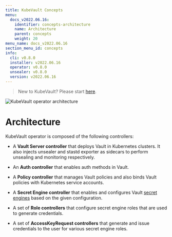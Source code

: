 ```yaml
---
title: KubeVault Concepts
menu:
  docs_v2022.06.16:
    identifier: concepts-architecture
    name: Architecture
    parent: concepts
    weight: 20
menu_name: docs_v2022.06.16
section_menu_id: concepts
info:
  cli: v0.8.0
  installer: v2022.06.16
  operator: v0.8.0
  unsealer: v0.8.0
  version: v2022.06.16
---
```


> New to KubeVault? Please start [here](/docs/v2022.06.16/concepts/README).


![KubeVault operator architecture](/docs/v2022.06.16/images/concepts/architecture.svg)

# Architecture

KubeVault operator is composed of the following controllers:

- A **Vault Server controller** that deploys Vault in Kubernetes clusters. It also injects unsealer and stastd exporter as sidecars to perform unsealing and monitoring respectively.

- An **Auth controller** that enables auth methods in Vault.

- A **Policy controller** that manages Vault policies and also binds Vault policies with Kubernetes service accounts.

- A **Secret Engine controller** that enables and configures Vault [secret engines](https://www.vaultproject.io/docs/secrets/index.html) based on the given configuration.

- A set of **Role controllers** that configure secret engine roles that are used to generate credentials.

- A set of **AccessKeyRequest controllers** that generate and issue credentials to the user for various secret engine roles.
